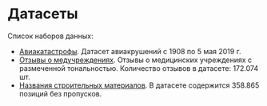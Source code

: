 Датасеты
========

Список наборов данных:

* [Авиакатастрофы](https://github.com/blanchefort/datasets/tree/master/avia_accidents). Датасет авиакрушений с 1908 по 5 мая 2019 г.
* [Отзывы о медучреждениях](https://github.com/blanchefort/datasets/tree/master/medical_comments). Отзывы о медицинских учреждениях с размеченной тональностью. Количество отзывов в датасете: 172.074 шт.
* [Названия строительных материалов](https://github.com/blanchefort/datasets/tree/master/leroymerlin). В датасете содержится 358.865 позиций без пропусков.
